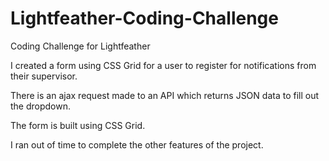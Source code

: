 # Lightfeather-Coding-Challenge
Coding Challenge for Lightfeather

I created a form using CSS Grid for a user to register for notifications from their supervisor.

There is an ajax request made to an API which returns JSON data to fill out the dropdown.

The form is built using CSS Grid.

I ran out of time to complete the other features of the project. 
